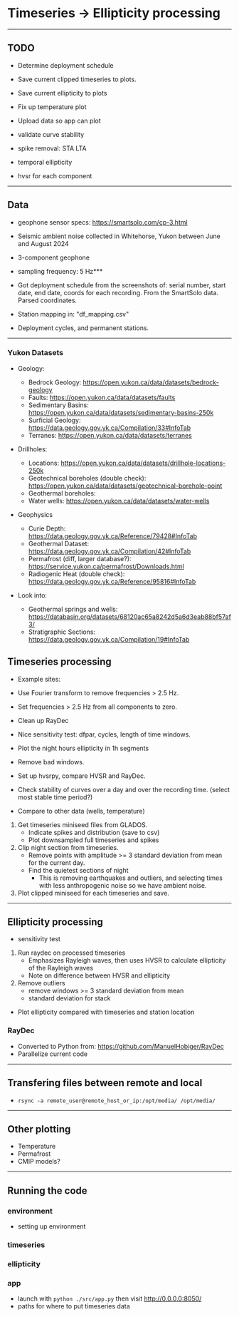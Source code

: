 
# Timeseries -> Ellipticity processing

---
## TODO
- Determine deployment schedule
- Save current clipped timeseries to plots.
- Save current ellipticity to plots
- Fix up temperature plot
- Upload data so app can plot

- validate curve stability
- spike removal: STA LTA
- temporal ellipticity
- hvsr for each component

---
## Data
- geophone sensor specs: https://smartsolo.com/cp-3.html
- Seismic ambient noise collected in Whitehorse, Yukon between June and August 2024
- 3-component geophone
- sampling frequency: 5 Hz***

- Got deployment schedule from the screenshots of: serial number, start date, end date, coords for each recording. From the SmartSolo data. Parsed coordinates.
- Station mapping in: "df_mapping.csv"
- Deployment cycles, and permanent stations.

---
### Yukon Datasets
- Geology:
    - Bedrock Geology: https://open.yukon.ca/data/datasets/bedrock-geology
    - Faults: https://open.yukon.ca/data/datasets/faults
    - Sedimentary Basins: https://open.yukon.ca/data/datasets/sedimentary-basins-250k
    - Surficial Geology: https://data.geology.gov.yk.ca/Compilation/33#InfoTab
    - Terranes: https://open.yukon.ca/data/datasets/terranes

- Drillholes: 
    - Locations: https://open.yukon.ca/data/datasets/drillhole-locations-250k
    - Geotechnical boreholes (double check): https://open.yukon.ca/data/datasets/geotechnical-borehole-point
    - Geothermal boreholes: 
    - Water wells: https://open.yukon.ca/data/datasets/water-wells

- Geophysics
    - Curie Depth: https://data.geology.gov.yk.ca/Reference/79428#InfoTab
    - Geothermal Dataset: https://data.geology.gov.yk.ca/Compilation/42#InfoTab
    - Permafrost (diff, larger database?): https://service.yukon.ca/permafrost/Downloads.html
    - Radiogenic Heat (double check): https://data.geology.gov.yk.ca/Reference/95816#InfoTab



- Look into:
    - Geothermal springs and wells: https://databasin.org/datasets/68120ac65a8242d5a6d3eab88bf57af3/
    - Stratigraphic Sections: https://data.geology.gov.yk.ca/Compilation/19#InfoTab


## Timeseries processing
- Example sites: 


- Use Fourier transform to remove frequencies > 2.5 Hz. 
- Set frequencies > 2.5 Hz from all components to zero.




- Clean up RayDec



- Nice sensitivity test: dfpar, cycles, length of time windows.
- Plot the night hours ellipticity in 1h segments
- Remove bad windows.
- Set up hvsrpy, compare HVSR and RayDec.



- Check stability of curves over a day and over the recording time. (select most stable time period?)
- Compare to other data (wells, temperature)


1. Get timeseries miniseed files from GLADOS.
    - Indicate spikes and distribution (save to csv)
    - Plot downsampled full timeseries and spikes
2. Clip night section from timeseries.
    - Remove points with amplitude >= 3 standard deviation from mean for the current day.
    - Find the quietest sections of night
        - This is removing earthquakes and outliers, and selecting times with less anthropogenic noise so we have ambient noise.
4. Plot clipped miniseed for each timeseries and save.



---
## Ellipticity processing
- sensitivity test

1. Run raydec on processed timeseries
    - Emphasizes Rayleigh waves, then uses HVSR to calculate ellipticity of the Rayleigh waves
    - Note on difference between HVSR and ellipticity
2. Remove outliers
    - remove windows >= 3 standard deviation from mean
    - standard deviation for stack


- Plot ellipticity compared with timeseries and station location

### RayDec
- Converted to Python from: https://github.com/ManuelHobiger/RayDec
- Parallelize current code

---
## Transfering files between remote and local
- `rsync -a remote_user@remote_host_or_ip:/opt/media/ /opt/media/`


---
## Other plotting
- Temperature
- Permafrost
- CMIP models?

---
## Running the code
### environment
- setting up environment
### timeseries
### ellipticity

### app
- launch with `python ./src/app.py` then visit http://0.0.0.0:8050/
- paths for where to put timeseries data







